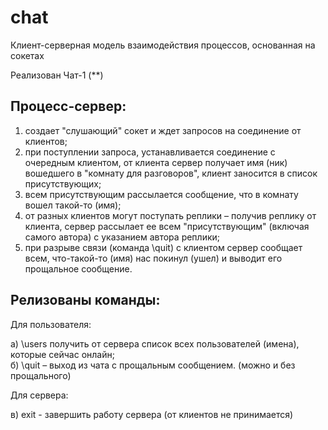 # chat
Клиент-серверная модель взаимодействия процессов, основанная на сокетах

Реализован Чат-1 (**)

## Процесс-сервер:
1) создает "слушающий" сокет и ждет запросов на соединение от клиентов;
2) при поступлении запроса, устанавливается соединение с очередным клиентом, от клиента
сервер получает имя (ник) вошедшего в "комнату для разговоров", клиент заносится в список
присутствующих;
3) всем присутствующим рассылается сообщение, что в комнату вошел такой-то (имя);
4) от разных клиентов могут поступать реплики – получив реплику от клиента, сервер рассылает
ее всем "присутствующим" (включая самого автора) с указанием автора реплики;
5) при разрыве связи (команда \quit) с клиентом сервер сообщает всем, что-такой-то (имя) нас
покинул (ушел) и выводит его прощальное сообщение.

## Релизованы команды:
Для пользователя:

а) \users получить от сервера список всех пользователей (имена), которые сейчас онлайн; \
б) \quit <message> – выход из чата с прощальным сообщением. (можно и без прощального)
  
Для сервера: 
  
в) exit - завершить работу сервера (от клиентов не принимается)
